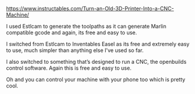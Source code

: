

https://www.instructables.com/Turn-an-Old-3D-Printer-Into-a-CNC-Machine/

I used Estlcam to generate the toolpaths as it can generate
Marlin compatible gcode and again, its free and easy to use.

I switched from Estlcam to Inventables Easel as its free and
extremely easy to use, much simpler than anything else I've used so far.



I also switched to something that’s designed to run a CNC,
the openbuilds control software. Again this is free and easy to use.

Oh and you can control your machine with your phone too
which is pretty cool.


